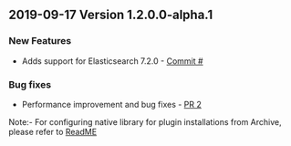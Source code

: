 ## 2019-09-17 Version 1.2.0.0-alpha.1
### New Features
  * Adds support for Elasticsearch 7.2.0 - [Commit #](https://github.com/opendistro-for-elasticsearch/k-NN/commit/15ae8c7b3a4ab88e2be974af107161b10d0204bb)

### Bug fixes
  * Performance improvement and bug fixes - [PR 2](https://github.com/opendistro-for-elasticsearch/k-NN/pull/2)

Note:- For configuring native library for plugin installations from Archive, please refer to [ReadME](https://github.com/opendistro-for-elasticsearch/k-NN/blob/development/README.md#java-native-library-usage)
